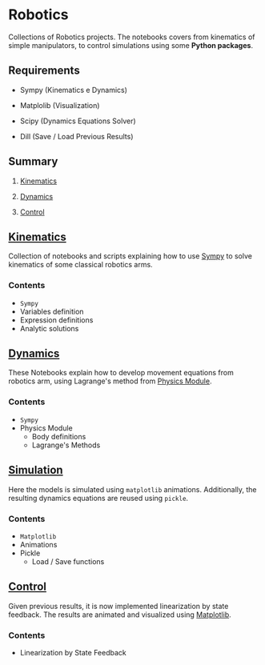# Robotics

Collections of Robotics projects. The notebooks covers from kinematics of simple manipulators, to control simulations using some **Python packages**.

## Requirements

- Sympy (Kinematics e Dynamics)

- Matplolib (Visualization)

- Scipy (Dynamics Equations Solver)

- Dill (Save / Load Previous Results)

## Summary

1. [Kinematics](#kinematics)

2. [Dynamics](#dynamics)

3. [Control](#control)

## [Kinematics](https://github.com/Fernandohf/Robotica-Projetos/tree/master/1-Kinematics)

Collection of notebooks and scripts explaining how to use [Sympy](http://www.sympy.org/pt/index.html) to solve kinematics of some classical robotics arms.

### Contents

- `Sympy`
- Variables definition
- Expression definitions
- Analytic solutions

## [Dynamics](https://github.com/Fernandohf/Robotica-Projetos/tree/master/2-Dynamics)

These Notebooks explain how to develop movement equations from robotics arm, using Lagrange's method from [Physics Module](http://docs.sympy.org/latest/modules/physics/index.html).

### Contents

- `Sympy`
- Physics Module
  - Body definitions
  - Lagrange's Methods

## [Simulation](https://github.com/Fernandohf/Robotica-Projetos/tree/master/3-Simulation)

Here the models is simulated using `matplotlib` animations. Additionally, the resulting dynamics equations are reused using `pickle`.

### Contents

- `Matplotlib`
- Animations
- Pickle
  - Load / Save functions

## [Control](https://github.com/Fernandohf/Robotica-Projetos/tree/master/4-Control)

Given previous results, it is now implemented linearization by state feedback. The results are animated and visualized using [Matplotlib](https://matplotlib.org/).

### Contents

- Linearization by State Feedback
